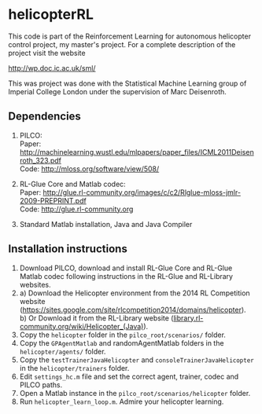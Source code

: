 helicopterRL
============

This code is part of the Reinforcement Learning for autonomous helicopter control project, my master's project. For a complete description of the project visit the website

http://wp.doc.ic.ac.uk/sml/

This was project was done with the Statistical Machine Learning group of Imperial College London under the supervision of Marc Deisenroth.

Dependencies
------------  
1. PILCO:    
Paper: http://machinelearning.wustl.edu/mlpapers/paper_files/ICML2011Deisenroth_323.pdf    
Code: http://mloss.org/software/view/508/

2. RL-Glue Core and Matlab codec:  
Paper: http://glue.rl-community.org/images/c/c2/Rlglue-mloss-jmlr-2009-PREPRINT.pdf  
Code: http://glue.rl-community.org  

3. Standard Matlab installation, Java and Java Compiler


Installation instructions
------------------------

1. Download PILCO, download and install RL-Glue Core and RL-Glue Matlab codec following instructions in the RL-Glue and RL-Library websites.
2. a) Download the Helicopter environment from the 2014 RL Competition website (https://sites.google.com/site/rlcompetition2014/domains/helicopter).  
  b) Or Download it from the RL-Library website (<a href="library.rl-community.org/wiki/Helicopter_(Java)">library.rl-community.org/wiki/Helicopter_(Java)</a>).  
3. Copy the `helicopter` folder in the `pilco_root/scenarios/` folder.
4. Copy the `GPAgentMatlab` and randomAgentMatlab folders in the `helicopter/agents/` folder.
5. Copy the `testTrainerJavaHelicopter` and `consoleTrainerJavaHelicopter` in the `helicopter/trainers` folder.
6. Edit `settings_hc.m` file and set the correct agent, trainer, codec and PILCO paths.
7. Open a Matlab instance in the `pilco_root/scenarios/helicopter` folder.
8. Run `helicopter_learn_loop.m`. Admire your helicopter learning.

